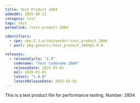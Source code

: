 ```yaml
---
title: Test Product 2804
addedAt: 2025-08-21
category: test
tags: test
permalink: /test-product-2804

identifiers:
  - cpe: cpe:2.3:a:testvendor:test_product_2804
  - purl: pkg:generic/test_product_2804@1.0.0

releases:
  - releaseCycle: "1.0"
    codename: "Test Codename 2804"
    releaseDate: 2025-01-01
    eol: 2026-01-01
    latest: "1.0.0"
    latestReleaseDate: 2025-01-01
---
```


This is a test product file for performance testing. Number: 2804
